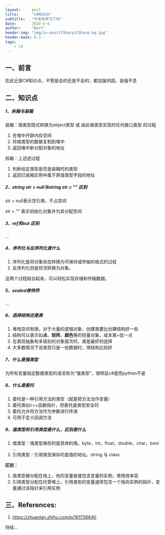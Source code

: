 ```yaml
---
layout:     post
title:      "C#知识点"
subtitle:   "今天你学习了吗"
date:       2020-8-6
author:     "Burt"
header-img: "img/in-post/CSharp/CSharp-bg.jpg"
header-mask: 0.3
tags:
    - C#
---
```







## 一、前言

在此记录C#知识点，不管是会的还是不会的，都加强巩固，自强不息





## 二、知识点

##### 1、拆箱与装箱

装箱：值类型隐式转换为object类型 或 由此值类型实现的任何接口类型 的过程

1. 在堆中开辟内存空间
2. 将值类型的数据复制到堆中
3. 返回堆中新分配对象的地址

拆箱：上述逆过程

1. 判断给定类型是否是装箱时的类型
2. 返回已装箱实例中属于原值类型字段的地址

##### 2、string str = null与string str = "" 区别

str = null表示空引用，不占空间

str = ""   表示初始化对象并为其分配空间

##### 3、ref和out 区别

...

##### 4、序列化与反序列化是什么

1. 序列化是将对象状态转换为可保持或传输的格式的过程
2. 反序列化则是将流转换为对象。

这两个过程结合起来，可以轻松实现存储和传输数据。

##### 5、sealed修饰符

...

##### 6、选择结构还是类

1. 堆栈空间有限，对于大量的逻辑对象，创建类要比创建结构好一些
2. 结构可以表示如**点**、**矩阵**、**颜色**等的轻量对象，成本第=低一点
3. 在表现抽象和多级别的对象层次时，类是最好的选择
4. 大多数情况下该类型只是一些数据时，用结构比较好

##### 7、什么是强类型

为所有变量指定数据类型的语言称为“强类型”，很明显c#是而python不是

##### 8、什么是委托

1. 委托是一种引用方法的类型（就是把方法当作变量）
2. 委托类似c++函数指针，但委托是类型安全的
3. 委托允许将方法作为参数进行传递
4. 可用于定义回调方法

##### 9、值类型和引用类型是什么，区别是什么

1. 值类型：值类型保存的是具体的值。byte，int，float，double，char，bool ...
2. 引用类型：引用类型保存的是值的地址。string 与 class

**区别：**

1. 值类型被分配在栈上，他的变量直接包含变量的实例，使用效率高
2. 引用类型分配在托管堆上，引用类型的变量通常包含一个指向实例的指针，变量通过该指针来引用实例











## 三、References:

1. https://zhuanlan.zhihu.com/p/161736640









待续...

